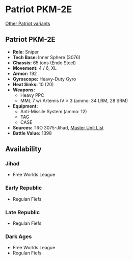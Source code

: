 # Patriot PKM-2E

[Other Patriot variants](../patriot.md)

## Patriot PKM-2E
- **Role:** Sniper
- **Tech Base:** Inner Sphere (3076)
- **Chassis:** 65 tons (Endo Steel)
- **Movement:** 4 / 6, XL
- **Armor:** 192
- **Gyroscope:** Heavy-Duty Gyro
- **Heat Sinks:** 10 (20)
- **Weapons:**
  - Heavy PPC
  - MML 7 w/ Artemis IV × 3 (ammo: 34 LRM, 28 SRM)
- **Equipment:**
  - Anti-Missile System (ammo: 12)
  - TAG
  - CASE
- **Sources:** TRO 3075-Jihad, [Master Unit List](http://masterunitlist.info/Unit/Details/2449/patriot-pkm-2e)
- **Battle Value:** 1398

## Availability

### Jihad
- Free Worlds League

### Early Republic
- Regulan Fiefs

### Late Republic
- Regulan Fiefs

### Dark Ages
- Free Worlds League
- Regulan Fiefs

